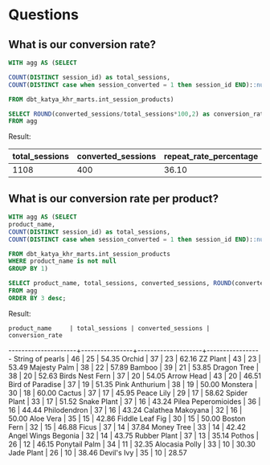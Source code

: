 # Questions
## What is our conversion rate?
``` sql
WITH agg AS (SELECT   

COUNT(DISTINCT session_id) as total_sessions,
COUNT(DISTINCT case when session_converted = 1 then session_id END)::numeric as converted_sessions

FROM dbt_katya_khr_marts.int_session_products)

SELECT ROUND(converted_sessions/total_sessions*100,2) as conversion_rate
FROM agg
```
Result:

| total_sessions    | converted_sessions          | repeat_rate_percentage  |
| ----------------- | --------------------------- | ----------------------- | 
| 1108              | 400                         | 36.10                   |

## What is our conversion rate per product?

``` sql
WITH agg AS (SELECT   
product_name,
COUNT(DISTINCT session_id) as total_sessions,
COUNT(DISTINCT case when session_converted = 1 then session_id END)::numeric as converted_sessions

FROM dbt_katya_khr_marts.int_session_products
WHERE product_name is not null
GROUP BY 1)

SELECT product_name, total_sessions, converted_sessions, ROUND(converted_sessions/total_sessions*100,2) as conversion_rate
FROM agg
ORDER BY 3 desc;
```
Result:

    product_name     | total_sessions | converted_sessions | conversion_rate 
---------------------+----------------+--------------------+-----------------
 String of pearls    |             46 |                 25 |           54.35
 Orchid              |             37 |                 23 |           62.16
 ZZ Plant            |             43 |                 23 |           53.49
 Majesty Palm        |             38 |                 22 |           57.89
 Bamboo              |             39 |                 21 |           53.85
 Dragon Tree         |             38 |                 20 |           52.63
 Birds Nest Fern     |             37 |                 20 |           54.05
 Arrow Head          |             43 |                 20 |           46.51
 Bird of Paradise    |             37 |                 19 |           51.35
 Pink Anthurium      |             38 |                 19 |           50.00
 Monstera            |             30 |                 18 |           60.00
 Cactus              |             37 |                 17 |           45.95
 Peace Lily          |             29 |                 17 |           58.62
 Spider Plant        |             33 |                 17 |           51.52
 Snake Plant         |             37 |                 16 |           43.24
 Pilea Peperomioides |             36 |                 16 |           44.44
 Philodendron        |             37 |                 16 |           43.24
 Calathea Makoyana   |             32 |                 16 |           50.00
 Aloe Vera           |             35 |                 15 |           42.86
 Fiddle Leaf Fig     |             30 |                 15 |           50.00
 Boston Fern         |             32 |                 15 |           46.88
 Ficus               |             37 |                 14 |           37.84
 Money Tree          |             33 |                 14 |           42.42
 Angel Wings Begonia |             32 |                 14 |           43.75
 Rubber Plant        |             37 |                 13 |           35.14
 Pothos              |             26 |                 12 |           46.15
 Ponytail Palm       |             34 |                 11 |           32.35
 Alocasia Polly      |             33 |                 10 |           30.30
 Jade Plant          |             26 |                 10 |           38.46
 Devil's Ivy         |             35 |                 10 |           28.57